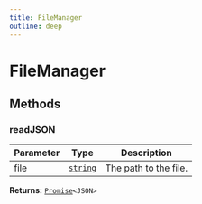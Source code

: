 ```yaml
---
title: FileManager
outline: deep
---
```

# FileManager


## Methods

### readJSON
| Parameter | Type | Description |
| --------- | ---- | ----------- |
| file | <code><a href="https://developer.mozilla.org/en-us/docs/web/javascript/reference/global_objects/string">string</a></code> | The path to the file. |

**Returns:** <code><a href="https://developer.mozilla.org/en-us/docs/web/javascript/reference/global_objects/promise">Promise</a>&lt;JSON&gt;</code>
